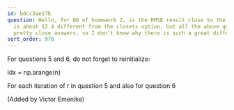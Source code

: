 ```yaml
---
id: bdcc3ae17b
question: Hello, for Q6 of homework 2, is the RMSE result close to the options? Mine
  is about 12.4 different from the closets option, but all the above questions I have
  pretty close answers, so I don’t know why there is such a great difference in Q6…
sort_order: 970
---
```


For questions 5 and 6, do not forget to reinitialize:

Idx = np.arange(n)

For each iteration of r in question 5 and also for question 6

(Added by Victor Emenike)

